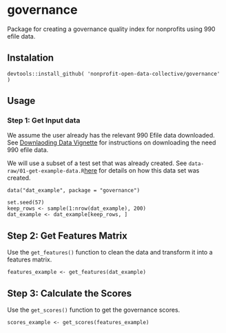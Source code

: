 # governance
Package for creating a governance quality index for nonprofits using 990 efile data. 


## Instalation

```
devtools::install_github( 'nonprofit-open-data-collective/governance' )
```

## Usage 

### Step 1: Get Input data 

We assume the user already has the relevant 990 Efile data downloaded. See [Downlaoding Data Vignette](doc/articles/download-data.html) for instructions on downloading the need 990 efile data.

We will use a subset of a test set that was already created. See `data-raw/01-get-example-data.R`[here](https://github.com/Nonprofit-Open-Data-Collective/governance/blob/main/data-raw/01-get-example-data.R) for details on how this data set was created. 

```
data("dat_example", package = "governance")

set.seed(57)
keep_rows <- sample(1:nrow(dat_example), 200)
dat_example <- dat_example[keep_rows, ]

```

## Step 2: Get Features Matrix 

Use the `get_features()` function to clean the data and transform it into a features matrix. 

```
features_example <- get_features(dat_example)
```


## Step 3: Calculate the Scores 

Use the `get_scores()` function to get the governance scores. 

```
scores_example <- get_scores(features_example)
```